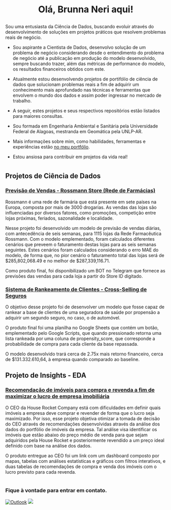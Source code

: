 # <p align="center"> Olá, Brunna Neri aqui! </p>

Sou uma entusiasta da Ciência de Dados, buscando evoluir através do desenvolvimento de soluções em projetos práticos que resolvem problemas reais de negócio.

- Sou aspirante a Cientista de Dados, desenvolvo solução de um problema de negócio considerando desde o entendimento do problema de negócio até a publicação
em produção do modelo desenvolvido, sempre buscando trazer, além das métricas de performance do modelo, os resultados financeiros obtidos com este.
- Atualmente estou desenvolvendo projetos de portifólio de ciência de dados que solucionam problemas reais a fim de adquirir um conhecimento mais aprofundado nas técnicas e ferramentas que envolvem o mundo dos dados e assim poder ingressar no mercado de trabalho.
- A seguir, estes projetos e seus respectivos repositórios estão listados para maiores consultas.
- Sou formada em Engenharia Ambiental e Sanitária pela Universidade Federal de Alagoas, mestranda em Geomática pela UNLP-AR.
- Mais informações sobre mim, como habilidades, ferramentas e experiências estão [no meu portfólio](https://brunnaneri.github.io/portfolio_projetos/ ).

- Estou ansiosa para contribuir em projetos da vida real!

#

## Projetos de Ciência de Dados

### [Previsão de Vendas - Rossmann Store (Rede de Farmácias)](https://github.com/brunnaneri/rossmann-store)
Rossmann é uma rede de farmária que está presente em sete países na Europa, composta por mais de 3000 drogarias. As vendas das lojas são influenciadas por diversos fatores, como promoções, competição entre lojas próximas, feriados, sazonalidade e localidade. 

Nesse projeto foi desenvolvido um modelo de previsão de vendas diárias, com antecedência de seis semanas, para 1115 lojas da Rede Farmacêutica Rossmann. 
Com o modelo emplementado, foram calculados diferentes cenários que preveem o faturamento destas lojas para as seis semanas seguintes. Estes cenários foram calculados considerando o erro MAE do modelo, de forma que, no pior cenário o faturamento total das lojas será de $285,802,068.49 e no melhor de $287,339,116.71.

Como produto final, foi disponibilizado um BOT no Telegram que fornece as previsões das vendas para cada loja a partir do Store ID digitado.

### [Sistema de Rankeamento de Clientes - Cross-Selling de Seguros](https://github.com/brunnaneri/health_insurance_cross_sell)
O objetivo desse projeto foi de desenvolver um modelo que fosse capaz de rankear a base de clientes de uma seguradora de saúde por propensão a adquirir um segundo seguro, no caso, o de automóvel. 

O produto final foi uma planilha no Google Sheets que contém um botão, emplementado pelo Google Scripts, que quando pressionado retorna uma lista rankeada por uma coluna de propensity_score, que corresponde a probabilidade de compra para cada cliente da base repassada.

O modelo desenvolvido trará cerca de 2.75x mais retorno financeiro, cerca de $131.332.610,64, à empresa quando comparado ao baseline.

## Projeto de Insights - EDA

### [Recomendação de imóveis para compra e revenda a fim de maximizar o lucro de empresa imobiliária](https://github.com/brunnaneri/house_rocket)
O CEO da House Rocket Company está com dificuldades em definir quais imóveis a empresa deve comprar e revender de forma que o lucro seja maximizado. Por isso, esse projeto objetiva otimizar a tomada de decisão do CEO através de recomendações desenvolvidas através da análise dos dados do portfólio de imóveis da empresa. Tal análise visa identificar os imóveis que estão abaixo do preço médio de venda para que sejam adquiridos pela House Rocket e posteriormente revendido a um preço ideal definido com base na análise dos dados.

O produto entregue ao CEO foi um link com um dashboard composto por mapas, tabelas com análises estatísticas e gráficos com filtros interativos, e duas tabelas de recomendações de compra e venda dos imóveis com o lucro previsto para cada revenda.


#
### Fique à vontade para entrar em contato.

[<img alt="Outlook" src="https://img.shields.io/badge/Outlook-0078D4?style=for-the-badge&logo=microsoft-outlook&logoColor=white&link=mailto:brunnaneri@hotmail.com" />](mailto:brunnaneri@hotmail.com)
[<img src="https://img.shields.io/badge/linkedin-%230077B5.svg?&style=for-the-badge&logo=linkedin&logoColor=white" />](https://www.linkedin.com/in/brunna-neri-74928516a)


<!---
brunnaneri/brunnaneri is a ✨ special ✨ repository because its `README.md` (this file) appears on your GitHub profile.
You can click the Preview link to take a look at your changes.
--->
